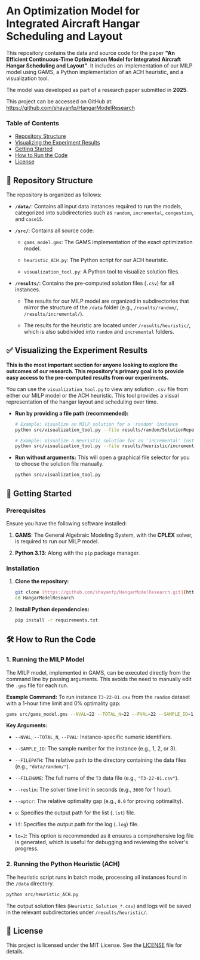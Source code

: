 # An Optimization Model for Integrated Aircraft Hangar Scheduling and Layout

This repository contains the data and source code for the paper **"An Efficient Continuous-Time Optimization Model for Integrated Aircraft Hangar Scheduling and Layout"**. It includes an implementation of our MILP model using GAMS, a Python implementation of an ACH heuristic, and a visualization tool.

The model was developed as part of a research paper submitted in **2025**.

This project can be accessed on GitHub at: <https://github.com/shayanfp/HangarModelResearch>

### Table of Contents

* [Repository Structure](#-repository-structure)
* [Visualizing the Experiment Results](#-visualizing-the-experiment-results)
* [Getting Started](#-getting-started)
* [How to Run the Code](#-how-to-run-the-code)
* [License](#-license)

## 📂 Repository Structure

The repository is organized as follows:

* **`/data/`**: Contains all input data instances required to run the models, categorized into subdirectories such as `random`, `incremental`, `congestion`, and `case15`.

* **`/src/`**: Contains all source code:

  * `gams_model.gms`: The GAMS implementation of the exact optimization model.

  * `heuristic_ACH.py`: The Python script for our ACH heuristic.

  * `visualization_tool.py`: A Python tool to visualize solution files.

* **`/results/`**: Contains the pre-computed solution files (`.csv`) for all instances.

  * The results for our MILP model are organized in subdirectories that mirror the structure of the `/data` folder (e.g., `/results/random/`, `/results/incremental/`).

  * The results for the heuristic are located under `/results/heuristic/`, which is also subdivided into `random` and `incremental` folders.

## ✅ Visualizing the Experiment Results

**This is the most important section for anyone looking to explore the outcomes of our research. This repository's primary goal is to provide easy access to the pre-computed results from our experiments.**

You can use the `visualization_tool.py` to view any solution `.csv` file from either our MILP model or the ACH heuristic. This tool provides a visual representation of the hangar layout and scheduling over time.

* **Run by providing a file path (recommended):**

  ```bash
  # Example: Visualize an MILP solution for a 'random' instance
  python src/visualization_tool.py --file results/random/SolutionReport_N20_S01.csv
  
  # Example: Visualize a Heuristic solution for an 'incremental' instance
  python src/visualization_tool.py --file results/heuristic/incremental/Heuristic_Solution_INC-20.csv
  ```

* **Run without arguments:**
  This will open a graphical file selector for you to choose the solution file manually.

  ```bash
  python src/visualization_tool.py
  ```

## 🚀 Getting Started

### Prerequisites

Ensure you have the following software installed:

1. **GAMS**: The General Algebraic Modeling System, with the **CPLEX** solver, is required to run our MILP model.

2. **Python 3.13**: Along with the `pip` package manager.

### Installation

1. **Clone the repository:**

   ```bash
   git clone [https://github.com/shayanfp/HangarModelResearch.git](https://github.com/shayanfp/HangarModelResearch.git)
   cd HangarModelResearch
   ```

2. **Install Python dependencies:**

   ```bash
   pip install -r requirements.txt
   ```

## 🛠️ How to Run the Code

### 1. Running the MILP Model

The MILP model, implemented in GAMS, can be executed directly from the command line by passing arguments. This avoids the need to manually edit the `.gms` file for each run.

**Example Command:**
To run instance `T3-22-01.csv` from the `random` dataset with a 1-hour time limit and 0% optimality gap:

```bash
gams src/gams_model.gms --NVAL=22 --TOTAL_N=22 --FVAL=22 --SAMPLE_ID=1 --FILEPATH="data/random/" --FILENAME="T3-22-01.csv" --reslim=3600 --optcr=0 o="results/gams_temp/output.lst" lf="results/gams_temp/output.log" lo=2
```

**Key Arguments:**

* `--NVAL`, `--TOTAL_N`, `--FVAL`: Instance-specific numeric identifiers.

* `--SAMPLE_ID`: The sample number for the instance (e.g., 1, 2, or 3).

* `--FILEPATH`: The relative path to the directory containing the data files (e.g., `"data/random/"`).

* `--FILENAME`: The full name of the `T3` data file (e.g., `"T3-22-01.csv"`).

* `--reslim`: The solver time limit in seconds (e.g., `3600` for 1 hour).

* `--optcr`: The relative optimality gap (e.g., `0.0` for proving optimality).

* `o`: Specifies the output path for the list (`.lst`) file.

* `lf`: Specifies the output path for the log (`.log`) file.

* `lo=2`: This option is recommended as it ensures a comprehensive log file is generated, which is useful for debugging and reviewing the solver's progress.

### 2. Running the Python Heuristic (ACH)

The heuristic script runs in batch mode, processing all instances found in the `/data` directory.

```bash
python src/heuristic_ACH.py
```

The output solution files (`Heuristic_Solution_*.csv`) and logs will be saved in the relevant subdirectories under `/results/heuristic/`.

## 📜 License

This project is licensed under the MIT License. See the [LICENSE](LICENSE) file for details.